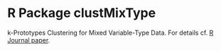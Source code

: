 # R Package clustMixType

k-Prototypes Clustering for Mixed Variable-Type Data. For details cf. [R Journal paper](https://journal.r-project.org/archive/2018/RJ-2018-048/index.html).